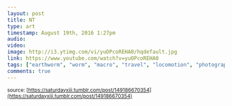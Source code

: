 ```yaml
---
layout: post
title: NT
type: art
timestamp: August 19th, 2016 1:27pm
audio: 
video: 
image: http://i3.ytimg.com/vi/yuOPcoREHA0/hqdefault.jpg
link: https://www.youtube.com/watch?v=yuOPcoREHA0
tags: ["earthworm", "worm", "macro", "travel", "locomotion", "photography", "art"]
comments: true
---
```

  
<small>source: [https://saturdayxiii.tumblr.com/post/149186670354](https://saturdayxiii.tumblr.com/post/149186670354)</small>